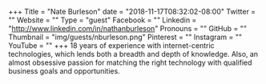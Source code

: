 +++
Title = "Nate Burleson"
date = "2018-11-17T08:32:02-08:00"
Twitter = ""
Website = ""
Type = "guest"
Facebook = ""
Linkedin = "http://www.linkedin.com/in/nathanburleson"
Pronouns = ""
GitHub = ""
Thumbnail = "img/guests/nburleson.png"
Pinterest = ""
Instagram = ""
YouTube = ""
+++
18 years of experience with internet-centric technologies, which lends both a breadth and depth of knowledge. Also, an almost obsessive passion for matching the right technology with qualified business goals and opportunities.
